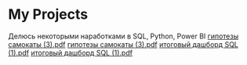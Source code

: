 # My Projects
Делюсь некоторыми наработками в SQL, Python, Power BI
[гипотезы самокаты  (3).pdf](https://github.com/user-attachments/files/20922021/3.pdf)
[гипотезы самокаты  (3).pdf](https://github.com/user-attachments/files/20922021/3.pdf)
[итоговый дашборд SQL (1).pdf](https://github.com/user-attachments/files/20922023/SQL.1.pdf)
[итоговый дашборд SQL (1).pdf](https://github.com/user-attachments/files/20922023/SQL.1.pdf)
